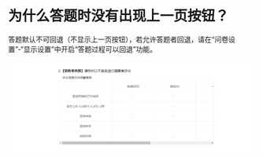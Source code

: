 # 为什么答题时没有出现上一页按钮？

答题默认不可回退（不显示上一页按钮），若允许答题者回退，请在“问卷设置”-“显示设置”中开启“答题过程可以回退”功能。

![&#x7B54;&#x9898;&#x8FC7;&#x7A0B;&#x53EF;&#x4EE5;&#x56DE;&#x9000;](../.gitbook/assets/image%20%28293%29.png)

